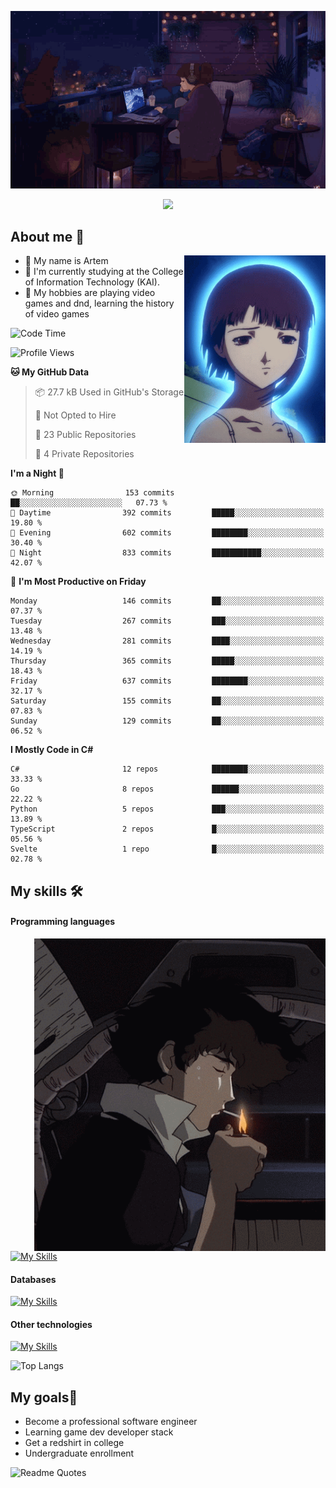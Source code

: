 <div align="center">
  <p>
    <img src="assets/lo-fi.gif">
  </p>
  <p>
    <img src="https://readme-typing-svg.herokuapp.com?color=%2336BCF7&lines=Welcome-to-my-profile&center=true&width=380&height=50&duration=4000&pause=1000">
  </p>
</div>

<div>
  <h2>About me 🚀</h2>
   <div align="center">
    <img src="assets/lain2.gif" align="right" height="300px">
  </div>
  <ul>
    <li>👨 My name is Artem</li>
    <li>🌱 I'm currently studying at the College of Information Technology (KAI).</li>
    <li>👾 My hobbies are playing video games and dnd, learning the history of video games </li>
  </ul>
</div>


<!--START_SECTION:waka-->
![Code Time](http://img.shields.io/badge/Code%20Time-238%20hrs%2017%20mins-blue)

![Profile Views](http://img.shields.io/badge/Profile%20Views-3-blue)

**🐱 My GitHub Data** 

> 📦 27.7 kB Used in GitHub's Storage 
 > 
> 🚫 Not Opted to Hire
 > 
> 📜 23 Public Repositories 
 > 
> 🔑 4 Private Repositories 
 > 
**I'm a Night 🦉** 

```text
🌞 Morning                153 commits         ██░░░░░░░░░░░░░░░░░░░░░░░   07.73 % 
🌆 Daytime                392 commits         █████░░░░░░░░░░░░░░░░░░░░   19.80 % 
🌃 Evening                602 commits         ████████░░░░░░░░░░░░░░░░░   30.40 % 
🌙 Night                  833 commits         ███████████░░░░░░░░░░░░░░   42.07 % 
```
📅 **I'm Most Productive on Friday** 

```text
Monday                   146 commits         ██░░░░░░░░░░░░░░░░░░░░░░░   07.37 % 
Tuesday                  267 commits         ███░░░░░░░░░░░░░░░░░░░░░░   13.48 % 
Wednesday                281 commits         ████░░░░░░░░░░░░░░░░░░░░░   14.19 % 
Thursday                 365 commits         █████░░░░░░░░░░░░░░░░░░░░   18.43 % 
Friday                   637 commits         ████████░░░░░░░░░░░░░░░░░   32.17 % 
Saturday                 155 commits         ██░░░░░░░░░░░░░░░░░░░░░░░   07.83 % 
Sunday                   129 commits         ██░░░░░░░░░░░░░░░░░░░░░░░   06.52 % 
```


**I Mostly Code in C#** 

```text
C#                       12 repos            ████████░░░░░░░░░░░░░░░░░   33.33 % 
Go                       8 repos             ██████░░░░░░░░░░░░░░░░░░░   22.22 % 
Python                   5 repos             ███░░░░░░░░░░░░░░░░░░░░░░   13.89 % 
TypeScript               2 repos             █░░░░░░░░░░░░░░░░░░░░░░░░   05.56 % 
Svelte                   1 repo              █░░░░░░░░░░░░░░░░░░░░░░░░   02.78 % 
```




<!--END_SECTION:waka-->

## My skills 🛠️
#### Programming languages
<div align="center">
  <img src="assets/bebop_smoke.gif" align="right" height="500px">
</div>


[![My Skills](https://skillicons.dev/icons?i=go,cs,python)](https://skillicons.dev)
#### Databases
[![My Skills](https://skillicons.dev/icons?i=mysql,mongodb,postgres)](https://skillicons.dev)
#### Other technologies
[![My Skills](https://skillicons.dev/icons?i=unity,docker,git,wasm,githubactions,kafka)](https://skillicons.dev)

![Top Langs](https://github-readme-stats.vercel.app/api/top-langs/?username=nifle3&layout=compact&theme=nord)


## My goals🚀
- Become a professional software engineer
- Learning game dev developer stack
- Get a redshirt in college
- Undergraduate enrollment

![Readme Quotes](https://quotes-github-readme.vercel.app/api?type=horizontal&theme=nord) 
